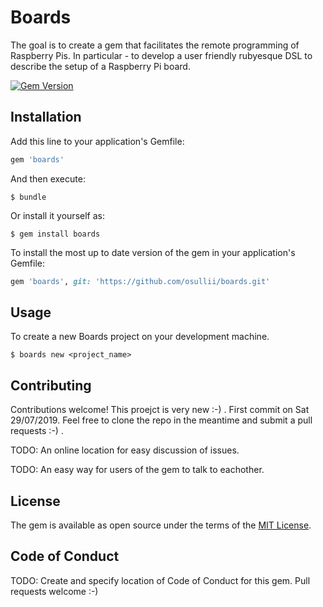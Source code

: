 # Boards

The goal is to create a gem that facilitates the remote programming of Raspberry Pis. In particular - to develop a user friendly rubyesque DSL to describe the setup of a Raspberry Pi board.

[![Gem Version](https://badge.fury.io/rb/boards.svg)](https://badge.fury.io/rb/boards)

## Installation

Add this line to your application's Gemfile:

```ruby
gem 'boards'
```

And then execute:

    $ bundle

Or install it yourself as:

    $ gem install boards

To install the most up to date version of the gem in your application's Gemfile:

```ruby
gem 'boards', git: 'https://github.com/osullii/boards.git'
```
## Usage

To create a new Boards project on your development machine.

	$ boards new <project_name>	

## Contributing

Contributions welcome! This proejct is very new :-) . First commit on Sat 29/07/2019.  Feel free to clone the repo in the meantime and submit a pull requests :-) . 

TODO: An online location for easy discussion of issues. 

TODO: An easy way for users of the gem to talk to eachother. 

## License

The gem is available as open source under the terms of the [MIT License](https://opensource.org/licenses/MIT).

## Code of Conduct

TODO: Create and specify location of Code of Conduct for this gem. Pull requests welcome :-)